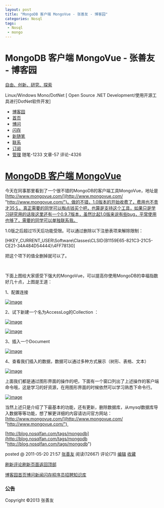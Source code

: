 ```yaml
---
layout: post
title: "MongoDB 客户端 MongoVue - 张善友 - 博客园"
categories: Nosql
tags: 
 - Nosql
 - mongo
--- 
```


# MongoDB 客户端 MongoVue - 张善友 - 博客园

[]()

[自由、创新、研究、探索](http://www.cnblogs.com/shanyou/)

Linux/Windows Mono/DotNet [ Open Source .NET Development/使用开源工具进行DotNet软件开发]

* [博客园](http://www.cnblogs.com/)
* [首页](http://www.cnblogs.com/shanyou/)
* [博问](http://q.cnblogs.com/)
* [闪存](http://home.cnblogs.com/ing/)
* [新随笔](http://www.cnblogs.com/shanyou/admin/EditPosts.aspx?opt=1)
* [联系](http://space.cnblogs.com/msg/send/%e5%bc%a0%e5%96%84%e5%8f%8b)
* [订阅](http://www.cnblogs.com/shanyou/rss)
* [管理](http://www.cnblogs.com/shanyou/admin/EditPosts.aspx)
随笔-1233 文章-57 评论-4326 

# [MongoDB 客户端 MongoVue](http://www.cnblogs.com/shanyou/archive/2011/05/20/2052354.html)

今天在同事那里看到了一个很不错的MongoDB的客户端工具MongoVue，地址是[http://www.mongovue.com/](http://www.mongovue.com/ "http://www.mongovue.com/")。做的不错，1.0版本的开始收费了，费用也不贵才35＄。真正需要的同学可以掏点钱买个吧，也算是支持这个工具，如果只是学习研究用的话我这里还有一个0.9.7版本，虽然比起1.0版来说有些bug，平常使用也够了，需要的同学可以单独联系我。

1.0版之后超过15天后功能受限。可以通过删除以下注册表项来解除限制：

[HKEY_CURRENT_USER\Software\Classes\CLSID\{B1159E65-821C3-21C5-CE21-34A484D54444}\4FF78130]

把这个项下的值全删掉就可以了。

 

下面上图给大家感受下强大的MongoVue，可以提高你使用MongoDB的幸福指数好几十点，上图是王道：

1、配置连接

[![image]( "image")](http://images.cnblogs.com/cnblogs_com/shanyou/201105/201105202156379291.png)

2、试下新建一个名为AccessLog的Collection ：

[![image]( "image")](http://images.cnblogs.com/cnblogs_com/shanyou/201105/201105202156459404.png)

[![image]( "image")](http://images.cnblogs.com/cnblogs_com/shanyou/201105/201105202156514807.png)

3、插入一个Document

[![image]( "image")](http://images.cnblogs.com/cnblogs_com/shanyou/201105/201105202157028144.png)

4、查看我们插入的数据，数据可以通过多种方式展示（树形、表格、文本）

[![image]( "image")](http://images.cnblogs.com/cnblogs_com/shanyou/201105/201105202157089643.png)

上面我们都是通过图形界面的操作的吧，下面有一个窗口列出了上述操作的客户端命令哦，这是学习的好资源，在用图形界面的时候依然可以学习熟悉下命令行。

[![image]( "image")](http://images.cnblogs.com/cnblogs_com/shanyou/201105/201105202157122038.png)

当然上述只是介绍了下最基本的功能，还有更新，删除数据库，从mysql数据库导入数据等等功能，想了解更详细的内容请访问官方网站：[http://www.mongovue.com/](http://www.mongovue.com/ "http://www.mongovue.com/") 

[http://blog.nosqlfan.com/tags/mongodb](http://blog.nosqlfan.com/tags/mongodb "http://blog.nosqlfan.com/tags/mongodb")

posted @ 2011-05-20 21:57 [张善友](http://www.cnblogs.com/shanyou/) 阅读(12667) 评论(71) [编辑](http://www.cnblogs.com/shanyou/admin/EditPosts.aspx?postid=2052354) [收藏](http://www.cnblogs.com/shanyou/archive/2011/05/20/2052354.html#)
![]()

[刷新评论]()[刷新页面](http://www.cnblogs.com/shanyou/archive/2011/05/20/2052354.html#)[返回顶部](http://www.cnblogs.com/shanyou/archive/2011/05/20/2052354.html#top)

[博客园首页](http://www.cnblogs.com/ "程序员的网上家园")[博问](http://q.cnblogs.com/ "程序员问答社区")[新闻](http://news.cnblogs.com/ "IT新闻")[闪存](http://home.cnblogs.com/ing/)[程序员招聘](http://job.cnblogs.com/)[知识库](http://kb.cnblogs.com/)

### 公告
Copyright ©2013 张善友
